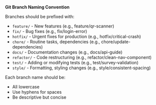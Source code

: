 **Git Branch Naming Convention**

Branches should be prefixed with:
- `feature/` - New features (e.g., feature/qr-scanner)
- `fix/` - Bug fixes (e.g., fix/login-error)
- `hotfix/` - Urgent fixes for production (e.g., hotfix/critical-crash)
- `chore/` - Routine tasks, dependencies (e.g., chore/update-dependencies)
- `docs/` - Documentation changes (e.g., docs/api-guide)
- `refactor/` - Code restructuring (e.g., refactor/clean-nav-component)
- `test/` - Adding or modifying tests (e.g., test/survey-validation)
- `style/` - Formatting, styling changes (e.g., style/consistent-spacing)

Each branch name should be:
- All lowercase
- Use hyphens for spaces
- Be descriptive but concise
